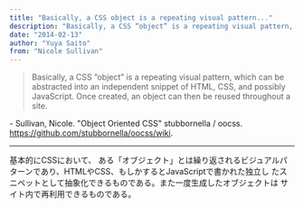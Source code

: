 ```yaml
---
title: "Basically, a CSS object is a repeating visual pattern..."
description: "Basically, a CSS “object” is a repeating visual pattern, which can be abstracted into an independent snippet of HTML, CSS, and possibly JavaScript. Once created, an object can then be reused throughout a site."
date: "2014-02-13"
author: "Yuya Saito"
from: "Nicole Sullivan"
---
```


> Basically, a CSS “object” is a repeating visual pattern, which can be abstracted into an independent snippet of HTML, CSS, and possibly JavaScript. Once created, an object can then be reused throughout a site.

\- Sullivan, Nicole. "Object Oriented CSS" stubbornella / oocss. <https://github.com/stubbornella/oocss/wiki>.

* * *

基本的にCSSにおいて、 ある「オブジェクト」とは繰り返されるビジュアルパターンであり、HTMLやCSS、もしかするとJavaScriptで書かれた独立し たスニペットとして抽象化できるものである。また一度生成したオブジェクトは サイト内で再利用できるものである。